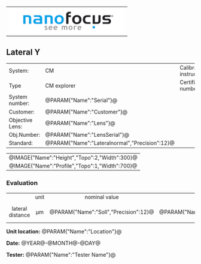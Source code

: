 <!--   EvalAlgoName=Lateralnormal -->


||
|-:|
|![](logo.png)|
## Lateral Y

 


|||||
|-|-|-|-|
|System: |  CM |Calibration instruction:| VDI/VDE 2655 Part 1.2|
|Type|   CM explorer| Certificate number: |@PARAM{"Name":"Serial"}@-@YEAR@@MONTH@@DAY@|
|System number:| @PARAM{"Name":"Serial"}@|||
|Customer:| @PARAM{"Name":"Customer"}@|||
|Objective Lens: |@PARAM{"Name":"Lens"}@|||
|Obj.Number:| @PARAM{"Name":"LensSerial"}@|||
|Standard: |@PARAM{"Name":"Lateralnormal","Precision":12}@|||

 
||
|:-:|
|@IMAGE{"Name":"Height","Topo":2,"Width":300}@|
|@IMAGE{"Name":"Profile","Topo":1,"Width":700}@|

 
 

### Evaluation

||||||||
|:-:|:-:|:-:|:-:|:-:|:-:|:-:|
| |unit|nominal value | tolerance +/- | actual value| result|
|  lateral distance| µm| @PARAM{"Name":"Soll","Precision":12}@  |   @PARAM{"Name":"delta_AbbMaßstab","Precision":12}@ | @PARAM{"Name":"Sum Gap Lateral Width","Precision":5}@  | <span id="control"> Ok </span>|
 



__Unit location:__ @PARAM{"Name":"Location"}@

__Date:__ @YEAR@-@MONTH@-@DAY@ 

__Tester:__ @PARAM{"Name":"Tester Name"}@

 

 

<script>

var PARAM = @PJSON{"Set":0}@;
var SENSOR = @PJSON{"Set":2}@;
var STANDARD =@PJSON{"Set":1}@;
var META = @MJSON{"Set":0}@;

var Result = {"value":0,"nominal":0,"status":"","timestamp":0};

var value =   @PARAM{"Name":"Sum Gap Lateral Width","Precision":3}@;
var nominal = @PARAM{"Name":"Soll","Precision":6}@;
var tolerance = @PARAM{"Name":"delta_AbbMaßstab","Precision":12}@;
var status = ""; 

 
if(  value < nominal-tolerance || value > nominal+tolerance) 
{
  status = "not Ok";
} 
else
{
  status = "Ok ";
}
document.getElementById("control").innerHTML = status;

Result["value"] = value ;
Result["nominal"] = nominal ;
Result["status"] = status ;
Result["timestamp"] = Date.now();
sessionStorage.setItem(document.title+"Result", JSON.stringify(Result));

</script>

 